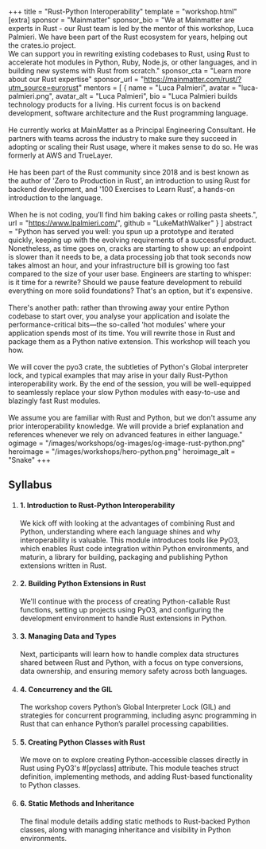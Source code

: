 +++
title = "Rust-Python Interoperability"
template = "workshop.html"
[extra]
  sponsor = "Mainmatter"
  sponsor_bio = "We at Mainmatter are experts in Rust - our Rust team is led by the mentor of this workshop, Luca Palmieri. We have been part of the Rust ecosystem for years, helping out the crates.io project. <br />We can support you in rewriting existing codebases to Rust, using Rust to accelerate hot modules in Python, Ruby, Node.js, or other languages, and in building new systems with Rust from scratch."
  sponsor_cta = "Learn more about our Rust expertise"
  sponsor_url = "https://mainmatter.com/rust/?utm_source=eurorust"
  mentors = [
    { name = "Luca Palmieri", avatar = "luca-palmieri.png", avatar_alt = "Luca Palmieri",  bio = "Luca Palmieri builds technology products for a living. His current focus is on backend development, software architecture and the Rust programming language.<br /><br />He currently works at MainMatter as a Principal Engineering Consultant. He partners with teams across the industry to make sure they succeed in adopting or scaling their Rust usage, where it makes sense to do so. He was formerly at AWS and TrueLayer.<br /><br />He has been part of the Rust community since 2018 and is best known as the author of 'Zero to Production in Rust', an introduction to using Rust for backend development, and '100 Exercises to Learn Rust', a hands-on introduction to the language.<br /><br />When he is not coding, you’ll find him baking cakes or rolling pasta sheets.",  url = "https://www.lpalmieri.com/",  github = "LukeMathWalker" }
  ]
  abstract = "Python has served you well: you spun up a prototype and iterated quickly, keeping up with the evolving requirements of a successful product. Nonetheless, as time goes on, cracks are starting to show up: an endpoint is slower than it needs to be, a data processing job that took seconds now takes almost an hour, and your infrastructure bill is growing too fast compared to the size of your user base. Engineers are starting to whisper: is it time for a rewrite? Should we pause feature development to rebuild everything on more solid foundations? That's an option, but it's expensive.<br /><br />There's another path: rather than throwing away your entire Python codebase to start over, you analyse your application and isolate the performance-critical bits—the so-called 'hot modules' where your application spends most of its time. You will rewrite those in Rust and package them as a Python native extension. This workshop will teach you how.<br /><br />We will cover the <span>pyo3</span> crate, the subtleties of Python's Global interpreter lock, and typical examples that may arise in your daily Rust-Python interoperability work. By the end of the session, you will be well-equipped to seamlessly replace your slow Python modules with easy-to-use and blazingly fast Rust modules.<br /><br />We assume you are familiar with Rust and Python, but we don't assume any prior interoperability knowledge. We will provide a brief explanation and references whenever we rely on advanced features in either language."
  ogimage = "/images/workshops/og-images/og-image-rust-python.png"
  heroimage = "/images/workshops/hero-python.png"
  heroimage_alt = "Snake"
+++

<div class="">
  <h2 class="mb-7">Syllabus</h2>
  <ol>
    <li class="mb-7 border">
      <h4>1. Introduction to Rust-Python Inter&shy;operability</h4>
      <div>
        <p>We kick off with looking at the advantages of combining Rust and Python, understanding where each language shines and why interoperability is valuable. This module introduces tools like <span>PyO3</span>, which enables Rust code integration within Python environments, and <span>maturin</span>, a library for building, packaging and publishing Python extensions written in Rust.</p>
      </div>
    </li>
    <li class="mb-7 border">
      <h4>2. Building Python Extensions in Rust</h4>
      <div>
        <p>We'll continue with the process of creating Python-callable Rust functions, setting up projects using <span>PyO3</span>, and configuring the development environment to handle Rust extensions in Python.</p>
      </div>
    </li>
    <li class="mb-7 border">
      <h4>3. Managing Data and Types</h4>
      <div>
        <p>Next, participants will learn how to handle complex data structures shared between Rust and Python, with a focus on type conversions, data ownership, and ensuring memory safety across both languages.</p>
      </div>
    </li>
    <li class="mb-7 border">
      <h4>4. Concurrency and the GIL</h4>
      <div>
        <p>The workshop covers Python’s Global Interpreter Lock (GIL) and strategies for concurrent programming, including async programming in Rust that can enhance Python’s parallel processing capabilities.</p>
      </div>
    </li>
    <li class="mb-7 border">
      <h4>5. Creating Python Classes with Rust</h4>
      <div>
        <p>We move on to explore creating Python-accessible classes directly in Rust using <span>PyO3</span>'s <span>#[pyclass]</span> attribute. This module teaches struct definition, implementing methods, and adding Rust-based functionality to Python classes.</p>
      </div>
    </li>
    <li class="mb-7 border">
      <h4>6. Static Methods and Inheritance</h4>
      <div>
        <p>The final module details adding static methods to Rust-backed Python classes, along with managing inheritance and visibility in Python environments.</p>
      </div>
    </li>
  </ol>
</p>
</div>
